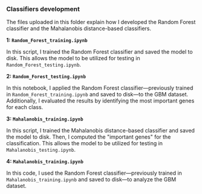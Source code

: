 ### Classifiers development

The files uploaded in this folder explain how I developed the Random Forest classifier and the Mahalanobis distance-based classifiers.

**1: `Random_Forest_training.ipynb`**

In this script, I trained the Random Forest classifier and saved the model to disk. This allows the model to be utilized for testing in `Random_Forest_testing.ipynb`.

**2: `Random_Forest_testing.ipynb`**

In this notebook, I applied the Random Forest classifier—previously trained in `Random_Forest_training.ipynb` and saved to disk—to the GBM dataset. Additionally, I evaluated the results by identifying the most important genes for each class.

**3: `Mahalanobis_training.ipynb`**

In this script, I trained the Mahalanobis distance-based classifier and saved the model to disk. Then, I computed the "important genes" for the classification. This allows the model to be utilized for testing in `Mahalanobis_testing.ipynb`.


**4: `Mahalanobis_training.ipynb`**

In this code, I used the Random Forest classifier—previously trained in `Mahalanobis_training.ipynb` and saved to disk—to analyze the GBM dataset. 
